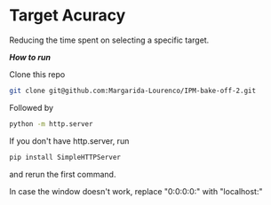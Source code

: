 # Target Acuracy

Reducing the time spent on selecting a specific target.

***How to run***

Clone this repo
```bash
git clone git@github.com:Margarida-Lourenco/IPM-bake-off-2.git 
```

Followed by
```bash
python -m http.server
```
If you don't have http.server, run 
```bash
pip install SimpleHTTPServer
```
and rerun the first command. 

In case the window doesn't work, replace "0:0:0:0:" with "localhost:"
